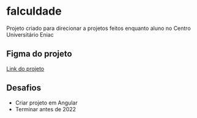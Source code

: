 # falculdade

Projeto criado para direcionar a projetos feitos enquanto aluno no Centro Universitário Eniac

## Figma do projeto

[Link do projeto](https://www.figma.com/file/g3qnwU9S5ByS1jyrwiXsvk/Portf%C3%B3lio-Pages?node-id=0%3A1)

## Desafios

- Criar projeto em Angular
- Terminar antes de 2022
